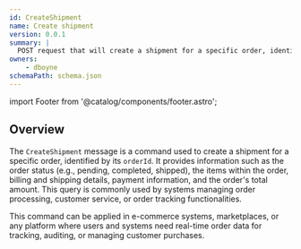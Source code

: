 ```yaml
---
id: CreateShipment
name: Create shipment
version: 0.0.1
summary: |
  POST request that will create a shipment for a specific order, identified by its orderId.
owners:
    - dboyne
schemaPath: schema.json
---
```


import Footer from '@catalog/components/footer.astro';

## Overview

The `CreateShipment` message is a command used to create a shipment for a specific order, identified by its `orderId`. It provides information such as the order status (e.g., pending, completed, shipped), the items within the order, billing and shipping details, payment information, and the order's total amount. This query is commonly used by systems managing order processing, customer service, or order tracking functionalities.

This command can be applied in e-commerce systems, marketplaces, or any platform where users and systems need real-time order data for tracking, auditing, or managing customer purchases.

<NodeGraph />

<SchemaViewer file="schema.json" title="JSON Schema" maxHeight="500" />